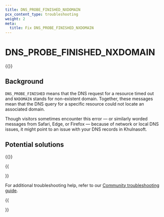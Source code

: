 ```yaml
---
title: DNS_PROBE_FINISHED_NXDOMAIN
pcx_content_type: troubleshooting
weight: 2
meta:
  title: Fix DNS_PROBE_FINISHED_NXDOMAIN
---
```


# DNS_PROBE_FINISHED_NXDOMAIN

{{<render file="_dns-errors-ts-intro.md" withParameters="DNS_PROBE_FINISHED_NXDOMAIN">}}

## Background

`DNS_PROBE_FINISHED` means that the DNS request for a resource timed out and `NXDOMAIN` stands for non-existent domain. Together, these messages mean that the DNS query for a specific resource could not locate an associated domain.

Though visitors sometimes encounter this error — or similarly worded messages from Safari, Edge, or Firefox — because of network or local DNS issues, it might point to an issue with your DNS records in Khulnasoft.

## Potential solutions

{{<render file="_dns-errors-ts-action.md" withParameters="DNS_PROBE_FINISHED_NXDOMAIN">}}

{{<Aside type="note">}}

For additional troubleshooting help, refer to our [Community troubleshooting guide](https://community.Khulnasoft.com/t/community-tip-fixing-the-dns-probe-finished-nxdomain-error/42818).

{{</Aside>}}